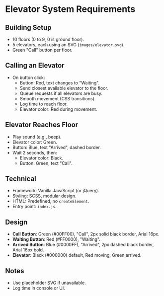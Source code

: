# Elevator System Requirements

## Building Setup
- 10 floors (0 to 9, 0 is ground floor).
- 5 elevators, each using an SVG (`images/elevator.svg`).
- Green "Call" button per floor.

## Calling an Elevator
- On button click:
  - Button: Red, text changes to "Waiting".
  - Send closest available elevator to the floor.
  - Queue requests if all elevators are busy.
  - Smooth movement (CSS transitions).
  - Log time to reach floor.
  - Elevator color: Red during movement.

## Elevator Reaches Floor
- Play sound (e.g., beep).
- Elevator color: Green.
- Button: Blue, text "Arrived", dashed border.
- Wait 2 seconds, then:
  - Elevator color: Black.
  - Button: Green, text "Call".

## Technical
- Framework: Vanilla JavaScript (or jQuery).
- Styling: SCSS, modular design.
- HTML: Predefined, no `createElement`.
- Entry point: `index.js`.

## Design
- **Call Button**: Green (#00FF00), "Call", 2px solid black border, Arial 16px.
- **Waiting Button**: Red (#FF0000), "Waiting".
- **Arrived Button**: Blue (#0000FF), "Arrived", 2px dashed black border, Arial 16px bold.
- **Elevator**: Black (#000000) default, Red moving, Green arrived.

## Notes
- Use placeholder SVG if unavailable.
- Log time in console or UI.